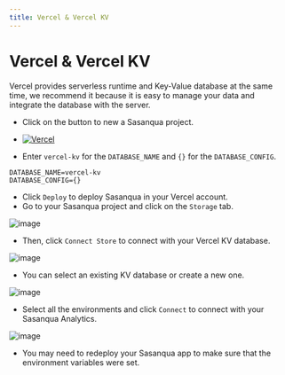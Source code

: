 ```yaml
---
title: Vercel & Vercel KV
---
```


# Vercel & Vercel KV

Vercel provides serverless runtime and Key-Value database at the same time, we recommend it because it is easy to manage your data and integrate the database with the server.

- Click on the button to new a Sasanqua project.

- [![Vercel](https://vercel.com/button)](https://vercel.com/new/clone?repository-url=https%3A%2F%2Fgithub.com%2Focoke%2Fsasanqua&env=DATABASE_NAME,DATABASE_CONFIG&envDescription=Database%20Settings%20for%20the%20Sasanqua&envLink=https%3A%2F%2Fgithub.com%2Focoke%2Fsasanqua&project-name=sasanqua-project&repository-name=sasanqua-project)

- Enter `vercel-kv` for the `DATABASE_NAME` and `{}` for the `DATABASE_CONFIG`.

```env
DATABASE_NAME=vercel-kv
DATABASE_CONFIG={}
```

- Click `Deploy` to deploy Sasanqua in your Vercel account.
- Go to your Sasanqua project and click on the `Storage` tab.

![image](https://github.com/ocoke/sasanqua/assets/71591824/4f8af488-f70d-4671-8b03-12b59b8933f2)

- Then, click `Connect Store` to connect with your Vercel KV database.

![image](https://github.com/ocoke/sasanqua/assets/71591824/222c84eb-b1e1-41a6-a841-c148d23789b8)

- You can select an existing KV database or create a new one.

![image](https://github.com/ocoke/sasanqua/assets/71591824/e846c906-c841-4798-aabb-60d623a217b1)

- Select all the environments and click `Connect` to connect with your Sasanqua Analytics.

![image](https://github.com/ocoke/sasanqua/assets/71591824/d8448f8d-3013-4b6d-a7f3-279735d6a3eb)

- You may need to redeploy your Sasanqua app to make sure that the environment variables were set.
